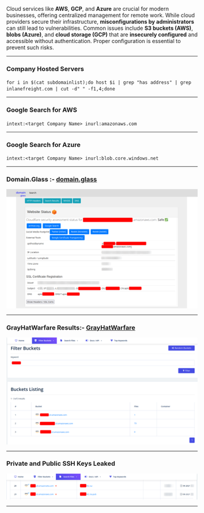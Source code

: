 Cloud services like **AWS**, **GCP**, and **Azure** are crucial for modern businesses, offering centralized management for remote work. While cloud providers secure their infrastructure, **misconfigurations by administrators** can still lead to vulnerabilities. Common issues include **S3 buckets (AWS)**, **blobs (Azure)**, and **cloud storage (GCP)** that are **insecurely configured** and accessible without authentication. Proper configuration is essential to prevent such risks.

* * *

### Company Hosted Servers

`for i in $(cat subdomainlist);do host $i | grep "has address" | grep inlanefreight.com | cut -d" " -f1,4;done`

* * *

### Google Search for AWS

`intext:<target Company Name> inurl:amazonaws.com`

* * *

### Google Search for Azure

`intext:<target Company Name> inurl:blob.core.windows.net`

* * *

### Domain.Glass :- [domain.glass](https://domain.glass/)

![b597cf677b2a032d5b0d60e2863adabf.png](../../_resources/b597cf677b2a032d5b0d60e2863adabf.png)

* * *

### GrayHatWarfare Results:- [GrayHatWarfare](https://buckets.grayhatwarfare.com/)

![293721cec9de070e9b12a697bf4175c1.png](../../_resources/293721cec9de070e9b12a697bf4175c1.png)

* * *

### Private and Public SSH Keys Leaked

![460d19e398313326fa55eb82c392eff4.png](../../_resources/460d19e398313326fa55eb82c392eff4.png)

* * *

&nbsp;